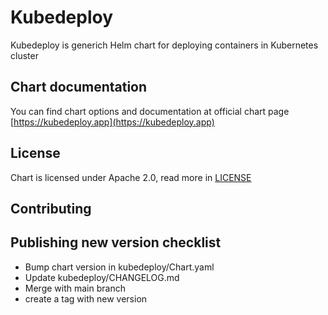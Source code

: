 # Kubedeploy

Kubedeploy is generich Helm chart for deploying containers in Kubernetes cluster

## Chart documentation

You can find chart options and documentation at official chart page [https://kubedeploy.app](https://kubedeploy.app)

## License

Chart is licensed under Apache 2.0, read more in [LICENSE](LICENSE)

## Contributing



## Publishing new version checklist

- Bump chart version in kubedeploy/Chart.yaml
- Update kubedeploy/CHANGELOG.md
- Merge with main branch
- create a tag with new version
